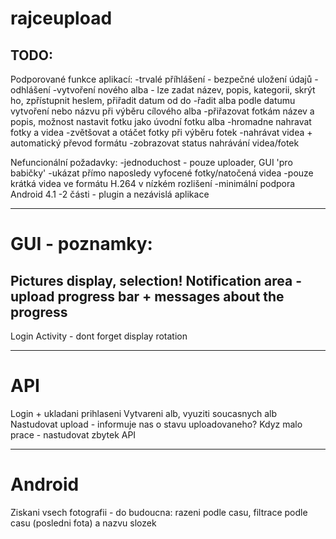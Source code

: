 rajceupload
===========

TODO:
------------------------------------------------------

Podporované funkce aplikací:
-trvalé příhlášení - bezpečné uložení údajů
-odhlášení
-vytvoření nového alba - lze zadat název, popis, kategorii, skrýt ho, zpřístupnit heslem, přiřadit datum od do
-řadit alba podle datumu vytvoření nebo názvu při výběru cílového alba
-přiřazovat fotkám název a popis, možnost nastavit fotku jako úvodní fotku alba
-hromadne nahravat fotky a videa
-zvětšovat a otáčet fotky při výběru fotek
-nahrávat videa + automatický převod formátu
-zobrazovat status nahrávání videa/fotek

Nefuncionální požadavky:
-jednoduchost - pouze uploader, GUI 'pro babičky'
-ukázat přímo naposledy vyfocené fotky/natočená videa
-pouze krátká videa ve formátu H.264 v nízkém rozlišení
-minimální podpora Android 4.1
-2 části - plugin a nezávislá aplikace

-------------------------------------------------------

GUI - poznamky:
=============================
Pictures display, selection!
Notification area - upload progress bar + messages about the progress
----
Login Activity - dont forget display rotation

-------------------------------------------------------

API
=============================
Login + ukladani prihlaseni
Vytvareni alb, vyuziti soucasnych alb
Nastudovat upload - informuje nas o stavu uploadovaneho?
Kdyz malo prace - nastudovat zbytek API

------------------------------------------------------

Android
=============================
Ziskani vsech fotografii - do budoucna: razeni podle casu, filtrace podle casu (posledni fota) a nazvu slozek
